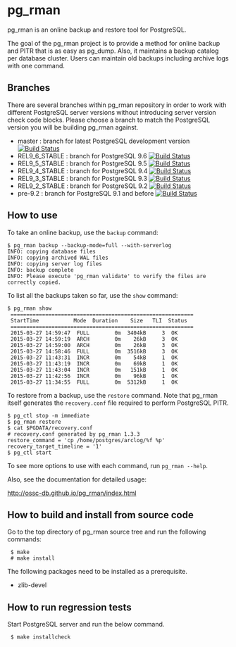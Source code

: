 pg_rman
=======
pg_rman is an online backup and restore tool for PostgreSQL.

The goal of the pg_rman project is to provide a method for online backup
and PITR that is as easy as pg_dump. Also, it maintains a backup catalog
per database cluster. Users can maintain old backups including archive
logs with one command.

Branches
--------
There are several branches within pg_rman repository in order to work with
different PostgreSQL server versions without introducing server version
check code blocks.  Please choose a branch to match the PostgreSQL version
you will be building pg_rman against.

* master : branch for latest PostgreSQL development version [![Build Status](https://travis-ci.org/ossc-db/pg_rman.svg?branch=master)](https://travis-ci.org/ossc-db/pg_rman)
* REL9_6_STABLE : branch for PostgreSQL 9.6 [![Build Status](https://travis-ci.org/ossc-db/pg_rman.svg?branch=REL9_6_STABLE)](https://travis-ci.org/ossc-db/pg_rman)
* REL9_5_STABLE : branch for PostgreSQL 9.5 [![Build Status](https://travis-ci.org/ossc-db/pg_rman.svg?branch=REL9_5_STABLE)](https://travis-ci.org/ossc-db/pg_rman)
* REL9_4_STABLE : branch for PostgreSQL 9.4 [![Build Status](https://travis-ci.org/ossc-db/pg_rman.svg?branch=REL9_4_STABLE)](https://travis-ci.org/ossc-db/pg_rman)
* REL9_3_STABLE : branch for PostgreSQL 9.3 [![Build Status](https://travis-ci.org/ossc-db/pg_rman.svg?branch=REL9_3_STABLE)](https://travis-ci.org/ossc-db/pg_rman)
* REL9_2_STABLE : branch for PostgreSQL 9.2 [![Build Status](https://travis-ci.org/ossc-db/pg_rman.svg?branch=REL9_2_STABLE)](https://travis-ci.org/ossc-db/pg_rman)
* pre-9.2 : branch for PostgreSQL 9.1 and before [![Build Status](https://travis-ci.org/ossc-db/pg_rman.svg?branch=pre-9.2)](https://travis-ci.org/ossc-db/pg_rman)

How to use
----------

To take an online backup, use the `backup` command:

````
$ pg_rman backup --backup-mode=full --with-serverlog
INFO: copying database files
INFO: copying archived WAL files
INFO: copying server log files
INFO: backup complete
INFO: Please execute 'pg_rman validate' to verify the files are correctly copied.
````

To list all the backups taken so far, use the `show` command:

````
$ pg_rman show
 ==========================================================
 StartTime           Mode  Duration    Size   TLI  Status
 ==========================================================
 2015-03-27 14:59:47  FULL        0m  3404kB     3  OK
 2015-03-27 14:59:19  ARCH        0m    26kB     3  OK
 2015-03-27 14:59:00  ARCH        0m    26kB     3  OK
 2015-03-27 14:58:46  FULL        0m  3516kB     3  OK
 2015-03-27 11:43:31  INCR        0m    54kB     1  OK
 2015-03-27 11:43:19  INCR        0m    69kB     1  OK
 2015-03-27 11:43:04  INCR        0m   151kB     1  OK
 2015-03-27 11:42:56  INCR        0m    96kB     1  OK
 2015-03-27 11:34:55  FULL        0m  5312kB     1  OK
````

To restore from a backup, use the `restore` command.  Note that pg_rman itself generates the `recovery.conf` file required to perform PostgreSQL PITR.

````
$ pg_ctl stop -m immediate
$ pg_rman restore
$ cat $PGDATA/recovery.conf
# recovery.conf generated by pg_rman 1.3.3
restore_command = 'cp /home/postgres/arclog/%f %p'
recovery_target_timeline = '1'
$ pg_ctl start
````

To see more options to use with each command, run `pg_rman --help`.

Also, see the documentation for detailed usage:

http://ossc-db.github.io/pg_rman/index.html

How to build and install from source code
-----------------------------------------
Go to the top directory of pg_rman source tree and run the following commands:

````
 $ make
 # make install
````

The following packages need to be installed as a prerequisite.

* zlib-devel


How to run regression tests
---------------------------
Start PostgreSQL server and run the below command.

````
 $ make installcheck
````
